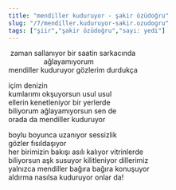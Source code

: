 ```yaml
---
title: "mendiller kuduruyor - şakir özüdoğru"
slug: "/7/mendiller.kuduruyor-sakir.ozudogru"
tags: ["şiir","şakir özüdoğru","sayı: yedi"]
---
```

 zaman sallanıyor bir saatin sarkacında    
                  ağlayamıyorum  
mendiller kuduruyor gözlerim durdukça

içim denizin  
kumlarımı okşuyorsun usul usul  
ellerin kenetleniyor bir yerlerde  
biliyorum ağlayamıyorsun sen de  
orada da mendiller kuduruyor

boylu boyunca uzanıyor sessizlik  
gözler fısıldaşıyor  
her birimizin bakışı asılı kalıyor vitrinlerde  
biliyorsun aşk susuyor kilitleniyor dillerimiz  
yalnızca mendiller bağıra bağıra konuşuyor  
aldırma nasılsa kuduruyor onlar da!
